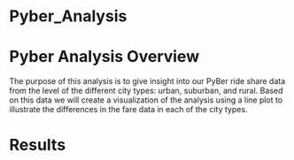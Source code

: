 # Pyber_Analysis

# Pyber Analysis Overview
The purpose of this analysis is to give insight into our PyBer ride share data from the level of the different city types: urban, suburban, and rural. Based on this data we will create a visualization of the analysis using a line plot to illustrate the differences in the fare data in each of the city types. 

# Results 
